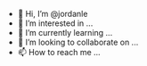 - 👋 Hi, I’m @jordanle
- 👀 I’m interested in ...
- 🌱 I’m currently learning ...
- 💞️ I’m looking to collaborate on ...
- 📫 How to reach me ...

<!---
jordanle/jordanle is a ✨ special ✨ repository because its `README.md` (this file) appears on your GitHub profile.
You can click the Preview link to take a look at your changes.
--->
